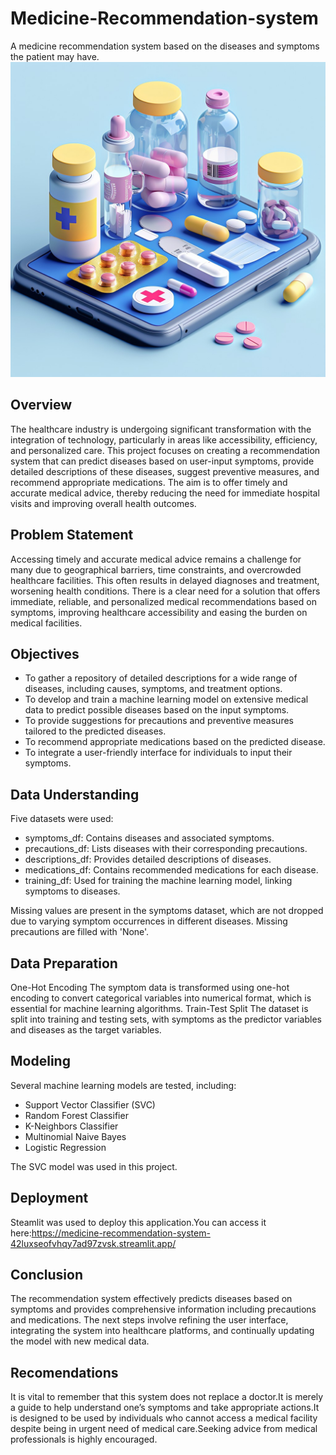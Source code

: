 # Medicine-Recommendation-system
A medicine recommendation system based on the diseases and symptoms the patient may have.
<img src = "https://github.com/William-Itotia/Medicine-Recommendation-system/blob/main/static/StockCake-Digital%20Health%20Concept_1723969232.jpg?raw=true">

## Overview
The healthcare industry is undergoing significant transformation with the integration of technology, particularly in areas like accessibility, efficiency, and personalized care. This project focuses on creating a recommendation system that can predict diseases based on user-input symptoms, provide detailed descriptions of these diseases, suggest preventive measures, and recommend appropriate medications. The aim is to offer timely and accurate medical advice, thereby reducing the need for immediate hospital visits and improving overall health outcomes.

## Problem Statement
Accessing timely and accurate medical advice remains a challenge for many due to geographical barriers, time constraints, and overcrowded healthcare facilities. This often results in delayed diagnoses and treatment, worsening health conditions. There is a clear need for a solution that offers immediate, reliable, and personalized medical recommendations based on symptoms, improving healthcare accessibility and easing the burden on medical facilities.

## Objectives
* To gather a repository of detailed descriptions for a wide range of diseases, including causes, symptoms, and treatment options.
* To develop and train a machine learning model on extensive medical data to predict possible diseases based on the input symptoms.
* To provide suggestions for precautions and preventive measures tailored to the predicted diseases.
* To recommend appropriate medications based on the predicted disease.
* To integrate a user-friendly interface for individuals to input their symptoms.

## Data Understanding 
Five datasets were used: 
* symptoms_df: Contains diseases and associated symptoms.
* precautions_df: Lists diseases with their corresponding precautions.
* descriptions_df: Provides detailed descriptions of diseases.
* medications_df: Contains recommended medications for each disease.
* training_df: Used for training the machine learning model, linking symptoms to diseases.

Missing values are present in the symptoms dataset, which are not dropped due to varying symptom occurrences in different diseases. Missing precautions are filled with 'None'.

## Data Preparation
One-Hot Encoding
The symptom data is transformed using one-hot encoding to convert categorical variables into numerical format, which is essential for machine learning algorithms.
Train-Test Split
The dataset is split into training and testing sets, with symptoms as the predictor variables and diseases as the target variables.

## Modeling 
Several machine learning models are tested, including:

* Support Vector Classifier (SVC)
* Random Forest Classifier
* K-Neighbors Classifier
* Multinomial Naive Bayes
* Logistic Regression

The SVC model was used in this project.

## Deployment
Steamlit was used to deploy this application.You can access it here:https://medicine-recommendation-system-42luxseofvhqy7ad97zvsk.streamlit.app/

## Conclusion
The recommendation system effectively predicts diseases based on symptoms and provides comprehensive information including precautions and medications. The next steps involve refining the user interface, integrating the system into healthcare platforms, and continually updating the model with new medical data.

## Recomendations
It is vital to remember that this system does not replace a doctor.It is merely a guide to help understand one’s symptoms and take appropriate actions.It is designed to be used by individuals who cannot access a medical facility despite being in urgent need of medical care.Seeking advice from medical professionals is highly encouraged.

